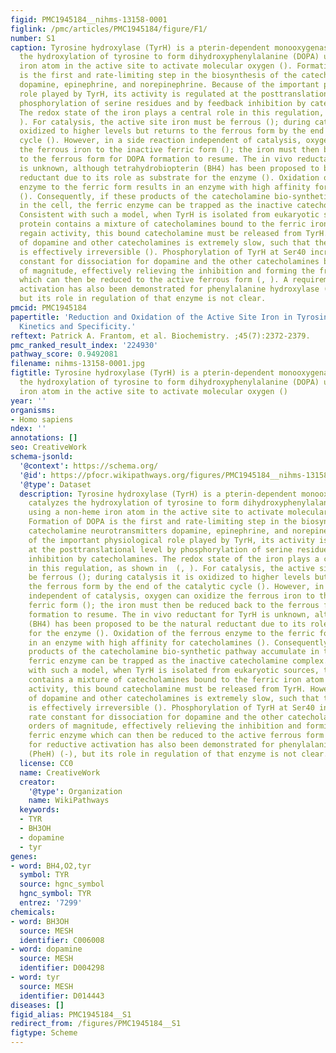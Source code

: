 ```yaml
---
figid: PMC1945184__nihms-13158-0001
figlink: /pmc/articles/PMC1945184/figure/F1/
number: S1
caption: Tyrosine hydroxylase (TyrH) is a pterin-dependent monooxygenase that catalyzes
  the hydroxylation of tyrosine to form dihydroxyphenylalanine (DOPA) using a non-heme
  iron atom in the active site to activate molecular oxygen (). Formation of DOPA
  is the first and rate-limiting step in the biosynthesis of the catecholamine neurotransmitters
  dopamine, epinephrine, and norepinephrine. Because of the important physiological
  role played by TyrH, its activity is regulated at the posttranslational level by
  phosphorylation of serine residues and by feedback inhibition by catecholamines.
  The redox state of the iron plays a central role in this regulation, as shown in  (,
  ). For catalysis, the active site iron must be ferrous (); during catalysis it is
  oxidized to higher levels but returns to the ferrous form by the end of the catalytic
  cycle (). However, in a side reaction independent of catalysis, oxygen can oxidize
  the ferrous iron to the inactive ferric form (); the iron must then be reduced back
  to the ferrous form for DOPA formation to resume. The in vivo reductant for TyrH
  is unknown, although tetrahydrobiopterin (BH4) has been proposed to be the natural
  reductant due to its role as substrate for the enzyme (). Oxidation of the ferrous
  enzyme to the ferric form results in an enzyme with high affinity for catecholamines
  (). Consequently, if these products of the catecholamine bio-synthetic pathway accumulate
  in the cell, the ferric enzyme can be trapped as the inactive catecholamine complex.
  Consistent with such a model, when TyrH is isolated from eukaryotic sources, the
  protein contains a mixture of catecholamines bound to the ferric iron atom (). To
  regain activity, this bound catecholamine must be released from TyrH. However, dissociation
  of dopamine and other catecholamines is extremely slow, such that the inhibition
  is effectively irreversible (). Phosphorylation of TyrH at Ser40 increases the rate
  constant for dissociation for dopamine and the other catecholamines by 3 orders
  of magnitude, effectively relieving the inhibition and forming the free ferric enzyme
  which can then be reduced to the active ferrous form (, ). A requirement for reductive
  activation has also been demonstrated for phenylalanine hydroxylase (PheH) (-),
  but its role in regulation of that enzyme is not clear.
pmcid: PMC1945184
papertitle: 'Reduction and Oxidation of the Active Site Iron in Tyrosine Hydroxylase:
  Kinetics and Specificity.'
reftext: Patrick A. Frantom, et al. Biochemistry. ;45(7):2372-2379.
pmc_ranked_result_index: '224930'
pathway_score: 0.9492081
filename: nihms-13158-0001.jpg
figtitle: Tyrosine hydroxylase (TyrH) is a pterin-dependent monooxygenase that catalyzes
  the hydroxylation of tyrosine to form dihydroxyphenylalanine (DOPA) using a non-heme
  iron atom in the active site to activate molecular oxygen ()
year: ''
organisms:
- Homo sapiens
ndex: ''
annotations: []
seo: CreativeWork
schema-jsonld:
  '@context': https://schema.org/
  '@id': https://pfocr.wikipathways.org/figures/PMC1945184__nihms-13158-0001.html
  '@type': Dataset
  description: Tyrosine hydroxylase (TyrH) is a pterin-dependent monooxygenase that
    catalyzes the hydroxylation of tyrosine to form dihydroxyphenylalanine (DOPA)
    using a non-heme iron atom in the active site to activate molecular oxygen ().
    Formation of DOPA is the first and rate-limiting step in the biosynthesis of the
    catecholamine neurotransmitters dopamine, epinephrine, and norepinephrine. Because
    of the important physiological role played by TyrH, its activity is regulated
    at the posttranslational level by phosphorylation of serine residues and by feedback
    inhibition by catecholamines. The redox state of the iron plays a central role
    in this regulation, as shown in  (, ). For catalysis, the active site iron must
    be ferrous (); during catalysis it is oxidized to higher levels but returns to
    the ferrous form by the end of the catalytic cycle (). However, in a side reaction
    independent of catalysis, oxygen can oxidize the ferrous iron to the inactive
    ferric form (); the iron must then be reduced back to the ferrous form for DOPA
    formation to resume. The in vivo reductant for TyrH is unknown, although tetrahydrobiopterin
    (BH4) has been proposed to be the natural reductant due to its role as substrate
    for the enzyme (). Oxidation of the ferrous enzyme to the ferric form results
    in an enzyme with high affinity for catecholamines (). Consequently, if these
    products of the catecholamine bio-synthetic pathway accumulate in the cell, the
    ferric enzyme can be trapped as the inactive catecholamine complex. Consistent
    with such a model, when TyrH is isolated from eukaryotic sources, the protein
    contains a mixture of catecholamines bound to the ferric iron atom (). To regain
    activity, this bound catecholamine must be released from TyrH. However, dissociation
    of dopamine and other catecholamines is extremely slow, such that the inhibition
    is effectively irreversible (). Phosphorylation of TyrH at Ser40 increases the
    rate constant for dissociation for dopamine and the other catecholamines by 3
    orders of magnitude, effectively relieving the inhibition and forming the free
    ferric enzyme which can then be reduced to the active ferrous form (, ). A requirement
    for reductive activation has also been demonstrated for phenylalanine hydroxylase
    (PheH) (-), but its role in regulation of that enzyme is not clear.
  license: CC0
  name: CreativeWork
  creator:
    '@type': Organization
    name: WikiPathways
  keywords:
  - TYR
  - BH3OH
  - dopamine
  - tyr
genes:
- word: ВН4,О2,tyr
  symbol: TYR
  source: hgnc_symbol
  hgnc_symbol: TYR
  entrez: '7299'
chemicals:
- word: BH3OH
  source: MESH
  identifier: C006008
- word: dopamine
  source: MESH
  identifier: D004298
- word: tyr
  source: MESH
  identifier: D014443
diseases: []
figid_alias: PMC1945184__S1
redirect_from: /figures/PMC1945184__S1
figtype: Scheme
---
```

